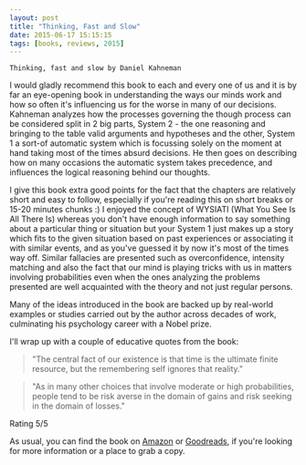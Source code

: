 ```yaml
---
layout: post
title: "Thinking, Fast and Slow"
date: 2015-06-17 15:15:15
tags: [books, reviews, 2015]
---
```

`Thinking, fast and slow by Daniel Kahneman`

I would gladly recommend this book to each and every one of us and it is by far an eye-opening book in understanding the ways our minds work and how so often it's influencing us for the worse in many of our decisions. Kahneman analyzes how the processes governing the though process can be considered split in 2 big parts, System 2 - the one reasoning and bringing to the table valid arguments and hypotheses and the other, System 1 a sort-of automatic system which is focussing solely on the moment at hand taking most of the times absurd decisions. He then goes on describing how on many occasions the automatic system takes precedence, and influences the logical reasoning behind our thoughts.

I give this book extra good points for the fact that the chapters are relatively short and easy to follow, especially if you're reading this on short breaks or 15-20 minutes chunks :)
I enjoyed the concept of WYSIATI (What You See Is All There Is) whereas you don't have enough information to say something about a particular thing or situation but your System 1 just makes up a story which fits to the given situation based on past experiences or associating it with similar events, and as you've guessed it by now it's most of the times way off. Similar fallacies are presented such as overconfidence, intensity matching and also the fact that our mind is playing tricks with us in matters involving probabilities even when the ones analyzing the problems presented are well acquainted with the theory and not just regular persons.

Many of the ideas introduced in the book are backed up by real-world examples or studies carried out by the author across decades of work, culminating his psychology career with a Nobel prize.

I'll wrap up with a couple of educative quotes from the book:

> "The central fact of our existence is that time is the ultimate finite resource, but the remembering self ignores that reality."

> "As in many other choices that involve moderate or high probabilities, people tend to be risk averse in the domain of gains and risk seeking in the domain of losses."

Rating 5/5

As usual, you can find the book on [Amazon] or [Goodreads], if you're looking for more information or a place to grab a copy.

[Amazon]: http://www.amazon.com/Thinking-Fast-Slow-Daniel-Kahneman/dp/0374533555
[Goodreads]: https://www.goodreads.com/book/show/14062004-thinking-fast-and-slow
